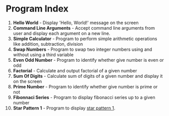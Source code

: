 # Program Index

1. **Hello World** - Display 'Hello, World!' message on the screen
1. **Command Line Arguments** - Accept command line arguments from user and display each argument on a new line.
1. **Simple Calculator** - Program to perform simple arithmetic operations like addition, subtraction, division
1. **Swap Numbers** - Program to swap two integer numbers using and without using a third variable
1. **Even Odd Number** - Program to identify whether give number is even or odd
1. **Factorial** - Calculate and output factorial of a given number
1. **Sum Of Digits** - Calculate sum of digits of a given number and display it on the screen
1. **Prime Number** - Program to identify whether give number is prime or not
1. **Fibonnaci Series** - Program to display fibonacci series up to a given number
1. **Star Pattern 1** - Program to display [star pattern 1](https://github.com/PrasadHonrao/show-me-the-code/blob/main/star-pattern-1/readme.md).
